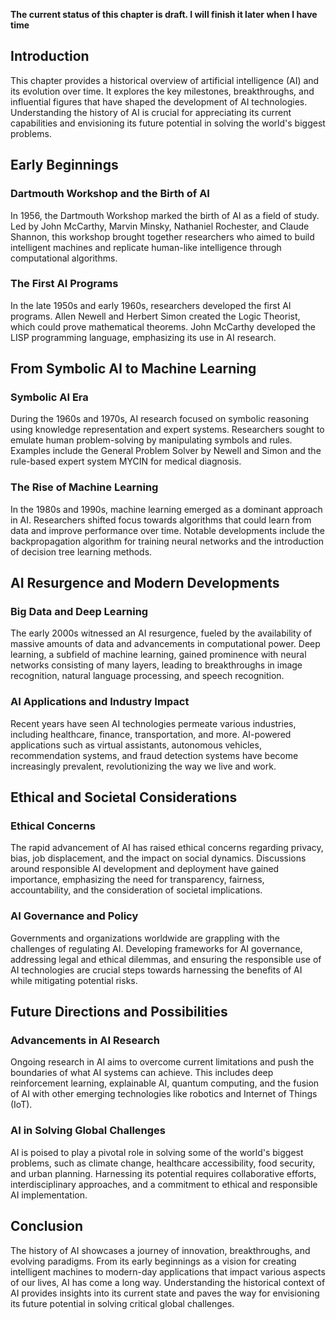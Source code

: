 **The current status of this chapter is draft. I will finish it later when I have time**

Introduction
------------

This chapter provides a historical overview of artificial intelligence (AI) and its evolution over time. It explores the key milestones, breakthroughs, and influential figures that have shaped the development of AI technologies. Understanding the history of AI is crucial for appreciating its current capabilities and envisioning its future potential in solving the world's biggest problems.

Early Beginnings
----------------

### Dartmouth Workshop and the Birth of AI

In 1956, the Dartmouth Workshop marked the birth of AI as a field of study. Led by John McCarthy, Marvin Minsky, Nathaniel Rochester, and Claude Shannon, this workshop brought together researchers who aimed to build intelligent machines and replicate human-like intelligence through computational algorithms.

### The First AI Programs

In the late 1950s and early 1960s, researchers developed the first AI programs. Allen Newell and Herbert Simon created the Logic Theorist, which could prove mathematical theorems. John McCarthy developed the LISP programming language, emphasizing its use in AI research.

From Symbolic AI to Machine Learning
------------------------------------

### Symbolic AI Era

During the 1960s and 1970s, AI research focused on symbolic reasoning using knowledge representation and expert systems. Researchers sought to emulate human problem-solving by manipulating symbols and rules. Examples include the General Problem Solver by Newell and Simon and the rule-based expert system MYCIN for medical diagnosis.

### The Rise of Machine Learning

In the 1980s and 1990s, machine learning emerged as a dominant approach in AI. Researchers shifted focus towards algorithms that could learn from data and improve performance over time. Notable developments include the backpropagation algorithm for training neural networks and the introduction of decision tree learning methods.

AI Resurgence and Modern Developments
-------------------------------------

### Big Data and Deep Learning

The early 2000s witnessed an AI resurgence, fueled by the availability of massive amounts of data and advancements in computational power. Deep learning, a subfield of machine learning, gained prominence with neural networks consisting of many layers, leading to breakthroughs in image recognition, natural language processing, and speech recognition.

### AI Applications and Industry Impact

Recent years have seen AI technologies permeate various industries, including healthcare, finance, transportation, and more. AI-powered applications such as virtual assistants, autonomous vehicles, recommendation systems, and fraud detection systems have become increasingly prevalent, revolutionizing the way we live and work.

Ethical and Societal Considerations
-----------------------------------

### Ethical Concerns

The rapid advancement of AI has raised ethical concerns regarding privacy, bias, job displacement, and the impact on social dynamics. Discussions around responsible AI development and deployment have gained importance, emphasizing the need for transparency, fairness, accountability, and the consideration of societal implications.

### AI Governance and Policy

Governments and organizations worldwide are grappling with the challenges of regulating AI. Developing frameworks for AI governance, addressing legal and ethical dilemmas, and ensuring the responsible use of AI technologies are crucial steps towards harnessing the benefits of AI while mitigating potential risks.

Future Directions and Possibilities
-----------------------------------

### Advancements in AI Research

Ongoing research in AI aims to overcome current limitations and push the boundaries of what AI systems can achieve. This includes deep reinforcement learning, explainable AI, quantum computing, and the fusion of AI with other emerging technologies like robotics and Internet of Things (IoT).

### AI in Solving Global Challenges

AI is poised to play a pivotal role in solving some of the world's biggest problems, such as climate change, healthcare accessibility, food security, and urban planning. Harnessing its potential requires collaborative efforts, interdisciplinary approaches, and a commitment to ethical and responsible AI implementation.

Conclusion
----------

The history of AI showcases a journey of innovation, breakthroughs, and evolving paradigms. From its early beginnings as a vision for creating intelligent machines to modern-day applications that impact various aspects of our lives, AI has come a long way. Understanding the historical context of AI provides insights into its current state and paves the way for envisioning its future potential in solving critical global challenges.
